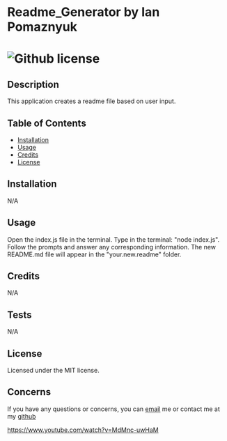 
  # Readme_Generator by Ian Pomaznyuk
  # ![Github license](https://img.shields.io/badge/license-MIT-yellowgreen.svg)


## Description
  This application creates a readme file based on user input.

## Table of Contents 

- [Installation](#installation)
- [Usage](#usage)
- [Credits](#credits)
- [License](#license)

## Installation
  N/A

## Usage
  Open the index.js file in the terminal. Type in the terminal: "node index.js". Follow the prompts and answer any corresponding information. The new README.md file will appear in the "your.new.readme" folder.

## Credits
  N/A

## Tests
  N/A

## License
    
  Licensed under the MIT license.

## Concerns 

If you have any questions or concerns, you can [email](mailto:jpomaz12@gmail.com	) me or contact me at my [github](https://github.com/IanPomaz)


https://www.youtube.com/watch?v=MdMnc-uwHaM
